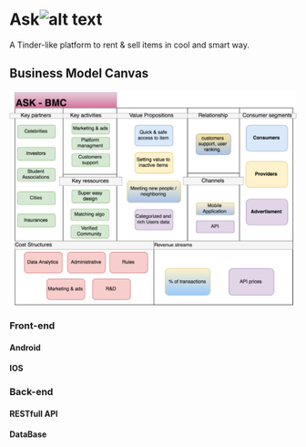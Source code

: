 # Ask![alt text](https://github.com/AlexisDrch/Ask/blob/master/CVS-Health-logo.png=40x10)
A Tinder-like platform to rent & sell items in cool and smart way.

## Business Model Canvas


![alt text](https://github.com/AlexisDrch/Ask/blob/master/CS8803-BMC-ASK.png)


### Front-end

#### Android 

#### IOS 

### Back-end

#### RESTfull API

#### DataBase 